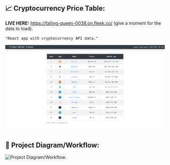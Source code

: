 ## :chart_with_upwards_trend: Cryptocurrency Price Table:
<b>LIVE HERE:</b> https://falling-queen-0038.on.fleek.co/
(give a moment for the data to load).
<br>
```
"React app with cryptocurrency API data."
```

![](chartcc.png)


## 🔧 Project Diagram/Workflow:
![Project Diagram/Workflow](https://i.gyazo.com/e30777d517765b644d4cf9758b0db55c.png).
